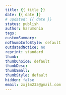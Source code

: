 ```yaml
---
title: {{ title }}
date: {{ date }}
# updated: {{ date }}
status: publish
author: harumonia
tags:
customSummary:
noThumbInfoStyle: default
outdatedNotice: no
reprint: standard
thumb:
thumbChoice: default
thumbDesc:
thumbSmall:
thumbStyle: default
hidden: false
email: zxjlm233@gmail.com
---
```

